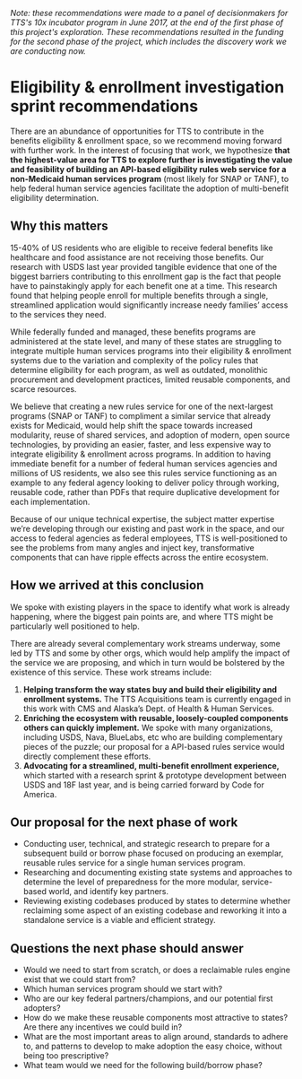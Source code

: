_Note: these recommendations were made to a panel of decisionmakers for TTS's 10x incubator program in June 2017, at the end of the first phase of this project's exploration. These recommendations resulted in the funding for the second phase of the project, which includes the discovery work we are conducting now._

# Eligibility & enrollment investigation sprint recommendations 

There are an abundance of opportunities for TTS to contribute in the benefits eligibility & enrollment space, so we recommend moving forward with further work. In the interest of focusing that work, we hypothesize **that the highest-value area for TTS to explore further is investigating the value and feasibility of building an API-based eligibility rules web service for a non-Medicaid human services program** (most likely for SNAP or TANF), to help federal human service agencies facilitate the adoption of multi-benefit eligibility determination. 

## Why this matters

15-40% of US residents who are eligible to receive federal benefits like healthcare and food assistance are not receiving those benefits. Our research with USDS last year provided tangible evidence that one of the biggest barriers contributing to this enrollment gap is the fact that people have to painstakingly apply for each benefit one at a time. This research found that helping people enroll for multiple benefits through a single, streamlined application would significantly increase needy families’ access to the services they need.

While federally funded and managed, these benefits programs are administered at the state level, and many of these states are struggling to integrate multiple human services programs into their eligibility & enrollment systems due to the variation and complexity of the policy rules that determine eligibility for each program, as well as outdated, monolithic procurement and development practices, limited reusable components, and scarce resources.

We believe that creating a new rules service for one of the next-largest programs (SNAP or TANF) to compliment a similar service that already exists for Medicaid, would help shift the space towards increased modularity, reuse of shared services, and adoption of modern, open source technologies, by providing an easier, faster, and less expensive way to integrate eligibility & enrollment across programs. In addition to having immediate benefit for a number of federal human services agencies and millions of US residents, we also see this rules service functioning as an example to any federal agency looking to deliver policy through working, reusable code, rather than PDFs that require duplicative development for each implementation.

Because of our unique technical expertise, the subject matter expertise we’re developing through our existing and past work in the space, and our access to federal agencies as federal employees, TTS is well-positioned to see the problems from many angles and inject key, transformative components that can have ripple effects across the entire ecosystem.  

## How we arrived at this conclusion

We spoke with existing players in the space to identify what work is already happening, where the biggest pain points are, and where TTS might be particularly well positioned to help.

There are already several complementary work streams underway, some led by TTS and some by other orgs, which would help amplify the impact of the service we are proposing, and which in turn would be bolstered by the existence of this service. These work streams include:

1. **Helping transform the way states buy and build their eligibility and enrollment systems.** The TTS Acquisitions team is currently engaged in this work with CMS and Alaska’s Dept. of Health & Human Services.
2. **Enriching the ecosystem with reusable, loosely-coupled components others can quickly implement.** We spoke with many organizations, including USDS, Nava, BlueLabs, etc who are building complementary pieces of the puzzle; our proposal for a API-based rules service would directly complement these efforts.
3. **Advocating for a streamlined, multi-benefit enrollment experience,** which started with a research sprint & prototype development between USDS and 18F last year, and is being carried forward by Code for America.

## Our proposal for the next phase of work

- Conducting user, technical, and strategic research to prepare for a subsequent build or borrow phase focused on producing an exemplar, reusable rules service for a single human services program.
- Researching and documenting existing state systems and approaches to determine the level of preparedness for the more modular, service-based world, and identify key partners.
- Reviewing existing codebases produced by states to determine whether reclaiming some aspect of an existing codebase and reworking it into a standalone service is a viable and efficient strategy.

## Questions the next phase should answer

- Would we need to start from scratch, or does a reclaimable rules engine exist that we could start from?
- Which human services program should we start with?
- Who are our key federal partners/champions, and our potential first adopters?
- How do we make these reusable components most attractive to states? Are there any incentives we could build in?
- What are the most important areas to align around, standards to adhere to, and patterns to develop to make adoption the easy choice, without being too prescriptive?
- What team would we need for the following build/borrow phase?
